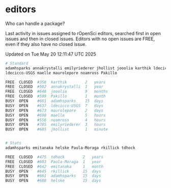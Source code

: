 # editors

Who can handle a package?

Last activity in issues assigned to rOpenSci editors, searched first in open
issues and then in closed issues. Editors with no open issues are FREE, even if
they also have no closed issue.


Updated on Tue May 20 12:11:47 UTC 2025

```bash
# Standard
adamhsparks annakrystalli emilyriederer jhollist jooolia karthik ldecicco
ldecicco-USGS maelle maurolepore noamross Pakillo

FREE  CLOSED  #358  karthik        2   years
FREE  CLOSED  #502  annakrystalli  1   year
FREE  CLOSED  #648  jooolia        9   months
FREE  CLOSED  #599  Pakillo        1   month
BUSY  OPEN    #661  adamhsparks    15  days
BUSY  OPEN    #637  ldecicco-USGS  7   days
BUSY  OPEN    #673  maurolepore    2   days
BUSY  OPEN    #698  maelle         5   hours
BUSY  OPEN    #556  noamross       4   hours
BUSY  OPEN    #705  emilyriederer  3   hours
BUSY  OPEN    #685  jhollist       1   minute


# Stats
adamhsparks emitanaka helske Paula-Moraga rkillick tdhock

FREE  CLOSED  #475  tdhock        2   years
FREE  CLOSED  #603  Paula-Moraga  1   year
FREE  CLOSED  #642  emitanaka     1   month
BUSY  OPEN    #645  rkillick      15  days
BUSY  OPEN    #661  adamhsparks   15  days
BUSY  OPEN    #688  helske        15  days
```
